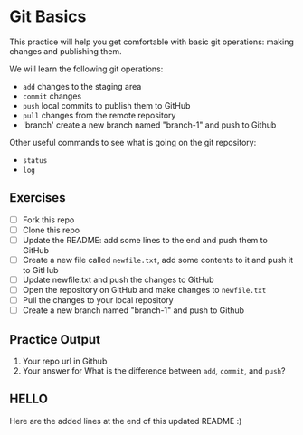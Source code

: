 # Git Basics

This practice will help you get comfortable with basic git operations: making changes and publishing them.

We will learn the following git operations:

- `add` changes to the staging area
- `commit` changes
- `push` local commits to publish them to GitHub
- `pull` changes from the remote repository
- 'branch' create a new branch named "branch-1" and push to Github

Other useful commands to see what is going on the git repository:

- `status`
- `log`

## Exercises

- [ ] Fork this repo
- [ ] Clone this repo
- [ ] Update the README: add some lines to the end and push them to GitHub
- [ ] Create a new file called `newfile.txt`, add some contents to it and push it to GitHub
- [ ] Update newfile.txt and push the changes to GitHub
- [ ] Open the repository on GitHub and make changes to `newfile.txt`
- [ ] Pull the changes to your local repository
- [ ] Create a new branch named "branch-1" and push to Github

## Practice Output 
1. Your repo url in Github
2. Your answer for What is the difference between `add`, `commit`, and `push`?

## HELLO
Here are the added lines at the end of this updated README :) 
